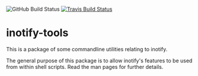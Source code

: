 ![GitHub Build Status](https://github.com/inotify-tools/inotify-tools/workflows/build/badge.svg)
[![Travis Build Status](https://travis-ci.org/inotify-tools/inotify-tools.svg?branch=master)](https://travis-ci.org/inotify-tools/inotify-tools)

inotify-tools
=============

This is a package of some commandline utilities relating to inotify.

The general purpose of this package is to allow inotify's features to be used
from within shell scripts.  Read the man pages for further details.

